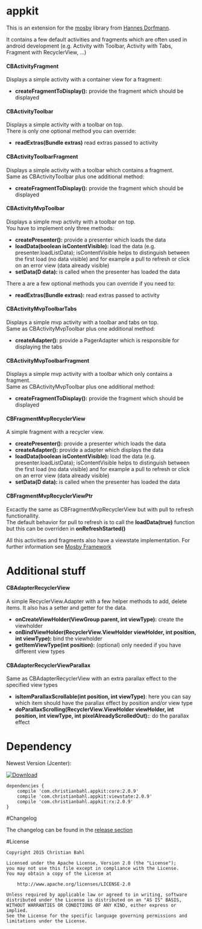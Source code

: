 # appkit
This is an extension for the [mosby](https://github.com/sockeqwe/mosby) library from [Hannes Dorfmann](http://hannesdorfmann.com/).

It contains a few default activities and fragments which are often used in android development (e.g. Activity with Toolbar, Activity with Tabs, Fragment with RecyclerView, ...)

#### CBActivityFragment
Displays a simple activity with a container view for a fragment:

* **createFragmentToDisplay():** provide the fragment which should be displayed

#### CBActivityToolbar
Displays a simple activity with a toolbar on top.<br />
There is only one optional method you can override:

* **readExtras(Bundle extras)** read extras passed to activity

#### CBActivityToolbarFragment
Displays a simple activity with a toolbar which contains a fragment.<br />
Same as CBActivityToolbar plus one additional method:

* **createFragmentToDisplay():** provide the fragment which should be displayed

#### CBActivityMvpToolbar
Displays a simple mvp activity with a toolbar on top.<br/>
You have to implement only three methods:

* **createPresenter():** provide a presenter which loads the data
* **loadData(boolean isContentVisible):** load the data (e.g. presenter.loadListData); isContentVisible helps to distinguish between the first load (no data visible) and for example a pull to refresh or click on an error view (data already visible)
* **setData(D data):** is called when the presenter has loaded the data
 
There a are a few optional methods you can override if you need to:
* **readExtras(Bundle extras):** read extras passed to activity

#### CBActivityMvpToolbarTabs
Displays a simple mvp activity with a toolbar and tabs on top.<br/>
Same as CBActivityMvpToolbar plus one additional method:

* **createAdapter():** provide a PagerAdapter which is responsible for displaying the tabs

#### CBActivityMvpToolbarFragment
Displays a simple mvp activity with a toolbar which only contains a fragment.<br/>
Same as CBActivityMvpToolbar plus one additional method:

* **createFragmentToDisplay():** provide the fragment which should be displayed

#### CBFragmentMvpRecyclerView
A simple fragment with a recycler view.

* **createPresenter():** provide a presenter which loads the data
* **createAdapter():** provide a adapter which displays the data
* **loadData(boolean isContentVisible):** load the data (e.g. presenter.loadListData); isContentVisible helps to distinguish between the first load (no data visible) and for example a pull to refresh or click on an error view (data already visible)
* **setData(D data):** is called when the presenter has loaded the data

#### CBFragmentMvpRecyclerViewPtr
Excactly the same as CBFragmentMvpRecyclerView but with pull to refresh functionallity.<br/>
The default behavior for pull to refresh is to call the **loadData(true)** function but this can be overriden in **onRefreshStarted()**

All this activities and fragments also have a viewstate implementation. For further information see [Mosby Framework](http://hannesdorfmann.com/mosby/)

# Additional stuff

#### CBAdapterRecyclerView
A simple RecyclerView.Adapter with a few helper methods to add, delete items. It also has a setter and getter for the data.

* **onCreateViewHolder(ViewGroup parent, int viewType):** create the viewholder
* **onBindViewHolder(RecyclerView.ViewHolder viewHolder, int position, int viewType):** bind the viewholder
* **getItemViewType(int position):** (optional) only needed if you have different view types

#### CBAdapterRecyclerViewParallax
Same as CBAdapterRecyclerView with an extra parallax effect to the specified view types

* **isItemParallaxScrollable(int position, int viewType)**: here you can say which item should have the parallax effect by position and/or view type
* **doParallaxScrolling(RecyclerView.ViewHolder viewHolder, int position, int viewType, int pixelAlreadyScrolledOut):**: do the parallax effect

# Dependency

Newest Version (Jcenter):

[ ![Download](https://api.bintray.com/packages/bodo1981/maven/appkit/images/download.svg) ](https://bintray.com/bodo1981/maven/appkit/_latestVersion)

    dependencies {
        compile 'com.christianbahl.appkit:core:2.0.9'
        compile 'com.christianbahl.appkit:viewstate:2.0.9'
        compile 'com.christianbahl.appkit:rx:2.0.9'
    }

#Changelog

The changelog can be found in the [release section](https://github.com/Bodo1981/appkit/releases)

#License

    Copyright 2015 Christian Bahl

    Licensed under the Apache License, Version 2.0 (the "License");
    you may not use this file except in compliance with the License.
    You may obtain a copy of the License at

        http://www.apache.org/licenses/LICENSE-2.0

    Unless required by applicable law or agreed to in writing, software
    distributed under the License is distributed on an "AS IS" BASIS,
    WITHOUT WARRANTIES OR CONDITIONS OF ANY KIND, either express or implied.
    See the License for the specific language governing permissions and
    limitations under the License.
